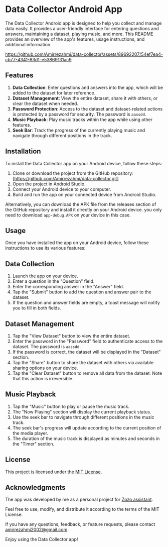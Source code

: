 # Data Collector Android App

The Data Collector Android app is designed to help you collect and manage data easily. It provides a user-friendly interface for entering questions and answers, maintaining a dataset, playing music, and more. This README provides an overview of the app's features, usage instructions, and additional information.



https://github.com/Amirrezahmi/data-collector/assets/89692207/54ef7ea4-cb77-4341-83d1-e53869131ac9



## Features

   1. $\textbf{Data Collection}$: Enter questions and answers into the app, which will be added to the dataset for later reference.
   2. $\textbf{Dataset Management}$: View the entire dataset, share it with others, or clear the dataset when needed.
   3. $\textbf{Password Protection}$: Access to the dataset and dataset-related actions is protected by a password for security. The password is `aassdd`.
   4. $\textbf{Music Playback}$: Play music tracks within the app while using other features.
   5. $\textbf{Seek Bar}$: Track the progress of the currently playing music and navigate through different positions in the track.


## Installation

To install the Data Collector app on your Android device, follow these steps:

  1. Clone or download the project from the GitHub repository: [https://github.com/Amirrezahmi/data-collector.git]
  2. Open the project in Android Studio.
  3. Connect your Android device to your computer.
  4. Build and run the app on your connected device from Android Studio.

Alternatively, you can download the APK file from the releases section of the GitHub repository and install it directly on your Android device. you only need to download `app-debug.APK` on your device in this case.

## Usage

Once you have installed the app on your Android device, follow these instructions to use its various features:

## Data Collection

   1. Launch the app on your device.
   2. Enter a question in the "Question" field.
   3. Enter the corresponding answer in the "Answer" field.
   4. Tap the "Submit" button to add the question and answer pair to the dataset.
   5. If the question and answer fields are empty, a toast message will notify you to fill in both fields.

## Dataset Management

   1. Tap the "View Dataset" button to view the entire dataset.
   2. Enter the password in the "Password" field to authenticate access to the dataset. The password is `aassdd`.
   3. If the password is correct, the dataset will be displayed in the "Dataset" section.
   4. Tap the "Share" button to share the dataset with others via available sharing options on your device.
   5. Tap the "Clear Dataset" button to remove all data from the dataset. Note that this action is irreversible.

## Music Playback

   1. Tap the "Music" button to play or pause the music track.
   2. The "Now Playing" section will display the current playback status.
   3. Use the seek bar to navigate through different positions in the music track.
   4. The seek bar's progress will update according to the current position of the media player.
   5. The duration of the music track is displayed as minutes and seconds in the "Timer" section.

## License

This project is licensed under the [MIT License](https://opensource.org/license/mit/).

## Acknowledgments

The app was developed by me as a personal project for [Zozo assistant](https://github.com/Amirrezahmi/Zozo-Assistant).

Feel free to use, modify, and distribute it according to the terms of the MIT License.

If you have any questions, feedback, or feature requests, please contact amirrezahmi2002@gmail.com.

Enjoy using the Data Collector app!
